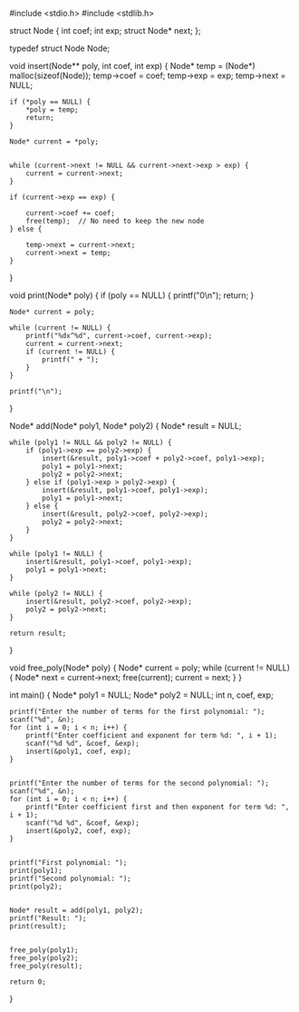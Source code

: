#include <stdio.h>
#include <stdlib.h>

struct Node {
    int coef;
    int exp;
    struct Node* next;
};

typedef struct Node Node;

void insert(Node** poly, int coef, int exp) {
    Node* temp = (Node*) malloc(sizeof(Node));
    temp->coef = coef;
    temp->exp = exp;
    temp->next = NULL;

    if (*poly == NULL) {
        *poly = temp;
        return;
    }

    Node* current = *poly;
    
 
    while (current->next != NULL && current->next->exp > exp) {
        current = current->next;
    }
    
    if (current->exp == exp) {
      
        current->coef += coef;
        free(temp);  // No need to keep the new node
    } else {
      
        temp->next = current->next;
        current->next = temp;
    }
}

void print(Node* poly) {
    if (poly == NULL) {
        printf("0\n");
        return;
    }
    
    Node* current = poly;
    
    while (current != NULL) {
        printf("%dx^%d", current->coef, current->exp);
        current = current->next;
        if (current != NULL) {
            printf(" + ");
        }
    }
    
    printf("\n");
}

Node* add(Node* poly1, Node* poly2) {
    Node* result = NULL;
    
    while (poly1 != NULL && poly2 != NULL) {
        if (poly1->exp == poly2->exp) {
            insert(&result, poly1->coef + poly2->coef, poly1->exp);
            poly1 = poly1->next;
            poly2 = poly2->next;
        } else if (poly1->exp > poly2->exp) {
            insert(&result, poly1->coef, poly1->exp);
            poly1 = poly1->next;
        } else {
            insert(&result, poly2->coef, poly2->exp);
            poly2 = poly2->next;
        }
    }
    
    while (poly1 != NULL) {
        insert(&result, poly1->coef, poly1->exp);
        poly1 = poly1->next;
    }
    
    while (poly2 != NULL) {
        insert(&result, poly2->coef, poly2->exp);
        poly2 = poly2->next;
    }
    
    return result;
}

void free_poly(Node* poly) {
    Node* current = poly;
    while (current != NULL) {
        Node* next = current->next;
        free(current);
        current = next;
    }
}

int main() {
    Node* poly1 = NULL;
    Node* poly2 = NULL;
    int n, coef, exp;

  
    printf("Enter the number of terms for the first polynomial: ");
    scanf("%d", &n);
    for (int i = 0; i < n; i++) {
        printf("Enter coefficient and exponent for term %d: ", i + 1);
        scanf("%d %d", &coef, &exp);
        insert(&poly1, coef, exp);
    }

   
    printf("Enter the number of terms for the second polynomial: ");
    scanf("%d", &n);
    for (int i = 0; i < n; i++) {
        printf("Enter coefficient first and then exponent for term %d: ", i + 1);
        scanf("%d %d", &coef, &exp);
        insert(&poly2, coef, exp);
    }

   
    printf("First polynomial: ");
    print(poly1);
    printf("Second polynomial: ");
    print(poly2);

  
    Node* result = add(poly1, poly2);
    printf("Result: ");
    print(result);

   
    free_poly(poly1);
    free_poly(poly2);
    free_poly(result);

    return 0;
}
